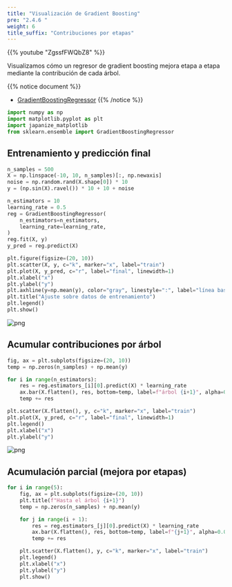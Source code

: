 ```yaml
---
title: "Visualización de Gradient Boosting"
pre: "2.4.6 "
weight: 6
title_suffix: "Contribuciones por etapas"
---
```


{{% youtube "ZgssfFWQbZ8" %}}

Visualizamos cómo un regresor de gradient boosting mejora etapa a etapa mediante la contribución de cada árbol.

{{% notice document %}}
- [GradientBoostingRegressor](https://scikit-learn.org/stable/modules/generated/sklearn.ensemble.GradientBoostingRegressor.html)
{{% /notice %}}

```python
import numpy as np
import matplotlib.pyplot as plt
import japanize_matplotlib
from sklearn.ensemble import GradientBoostingRegressor
```

## Entrenamiento y predicción final

```python
n_samples = 500
X = np.linspace(-10, 10, n_samples)[:, np.newaxis]
noise = np.random.rand(X.shape[0]) * 10
y = (np.sin(X).ravel()) * 10 + 10 + noise

n_estimators = 10
learning_rate = 0.5
reg = GradientBoostingRegressor(
    n_estimators=n_estimators,
    learning_rate=learning_rate,
)
reg.fit(X, y)
y_pred = reg.predict(X)

plt.figure(figsize=(20, 10))
plt.scatter(X, y, c="k", marker="x", label="train")
plt.plot(X, y_pred, c="r", label="final", linewidth=1)
plt.xlabel("x")
plt.ylabel("y")
plt.axhline(y=np.mean(y), color="gray", linestyle=":", label="línea base")
plt.title("Ajuste sobre datos de entrenamiento")
plt.legend()
plt.show()
```

![png](/images/basic/ensemble/Gradient_Boosting2_files/Gradient_Boosting2_5_0.png)

## Acumular contribuciones por árbol

```python
fig, ax = plt.subplots(figsize=(20, 10))
temp = np.zeros(n_samples) + np.mean(y)

for i in range(n_estimators):
    res = reg.estimators_[i][0].predict(X) * learning_rate
    ax.bar(X.flatten(), res, bottom=temp, label=f"árbol {i+1}", alpha=0.05)
    temp += res

plt.scatter(X.flatten(), y, c="k", marker="x", label="train")
plt.plot(X, y_pred, c="r", label="final", linewidth=1)
plt.legend()
plt.xlabel("x")
plt.ylabel("y")
```

![png](/images/basic/ensemble/Gradient_Boosting2_files/Gradient_Boosting2_7_1.png)

## Acumulación parcial (mejora por etapas)

```python
for i in range(5):
    fig, ax = plt.subplots(figsize=(20, 10))
    plt.title(f"Hasta el árbol {i+1}")
    temp = np.zeros(n_samples) + np.mean(y)

    for j in range(i + 1):
        res = reg.estimators_[j][0].predict(X) * learning_rate
        ax.bar(X.flatten(), res, bottom=temp, label=f"{j+1}", alpha=0.05)
        temp += res

    plt.scatter(X.flatten(), y, c="k", marker="x", label="train")
    plt.legend()
    plt.xlabel("x")
    plt.ylabel("y")
    plt.show()
```

